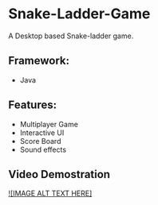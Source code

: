 # Snake-Ladder-Game
A Desktop based Snake-ladder game.

## Framework:
* Java

## Features:
* Multiplayer Game
* Interactive UI
* Score Board
* Sound effects

## Video Demostration
[![IMAGE ALT TEXT HERE]](http://www.youtube.com/watch?v=lBQkjFP7B9A)
